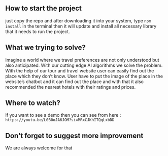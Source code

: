 ## How to start the project

just copy the repo and after downloading it into your system, type `npm install` in the terminal then it will update and install all necessary library that it needs to run the project.

## What we trying to solve?

Imagine a world where we travel preferences are not only understood but also anticipated. With our cutting edge AI algorithms we solve the problem.
With the help of our tour and travel website user can easily find out the place which they don’t know. User have to put the image of the place in the website’s chatbot and it can find out the place and with that it also recommended the nearest hotels with their ratings and prices.

## Where to watch?

If you want to see a demo then you can see from here :
`https://youtu.be/L0B0oJA6JOM?si=MRxCJKhITQqLxbDD`

## Don't forget to suggest more improvement

We are always welcome for that